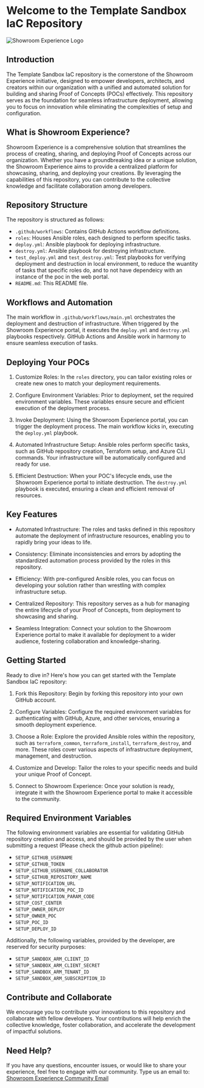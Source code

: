 Welcome to the Template Sandbox IaC Repository
==============================================

![Showroom Experience Logo](https://chat.openai.com/link_to_logo_image)

Introduction
------------

The Template Sandbox IaC repository is the cornerstone of the Showroom Experience initiative, designed to empower developers, architects, and creators within our organization with a unified and automated solution for building and sharing Proof of Concepts (POCs) effectively. This repository serves as the foundation for seamless infrastructure deployment, allowing you to focus on innovation while eliminating the complexities of setup and configuration.

What is Showroom Experience?
----------------------------

Showroom Experience is a comprehensive solution that streamlines the process of creating, sharing, and deploying Proof of Concepts across our organization. Whether you have a groundbreaking idea or a unique solution, the Showroom Experience aims to provide a centralized platform for showcasing, sharing, and deploying your creations. By leveraging the capabilities of this repository, you can contribute to the collective knowledge and facilitate collaboration among developers.

Repository Structure
--------------------

The repository is structured as follows:

-   `.github/workflows`: Contains GitHub Actions workflow definitions.
-   `roles`: Houses Ansible roles, each designed to perform specific tasks.
-   `deploy.yml`: Ansible playbook for deploying infrastructure.
-   `destroy.yml`: Ansible playbook for destroying infrastructure.
-   `test_deploy.yml` and `test_destroy.yml`: Test playbooks for verifying deployment and destruction in local environment, to reduce the wuantity of tasks that specific roles do, and to not have dependeicy with an instance of the poc in the web portal.
-   `README.md`: This README file.

Workflows and Automation
------------------------

The main workflow in `.github/workflows/main.yml` orchestrates the deployment and destruction of infrastructure. When triggered by the Showroom Experience portal, it executes the `deploy.yml` and `destroy.yml` playbooks respectively. GitHub Actions and Ansible work in harmony to ensure seamless execution of tasks.


Deploying Your POCs
-------------------

1.  Customize Roles: In the `roles` directory, you can tailor existing roles or create new ones to match your deployment requirements.

2.  Configure Environment Variables: Prior to deployment, set the required environment variables. These variables ensure secure and efficient execution of the deployment process.

3.  Invoke Deployment: Using the Showroom Experience portal, you can trigger the deployment process. The main workflow kicks in, executing the `deploy.yml` playbook.

4.  Automated Infrastructure Setup: Ansible roles perform specific tasks, such as GitHub repository creation, Terraform setup, and Azure CLI commands. Your infrastructure will be automatically configured and ready for use.

5.  Efficient Destruction: When your POC's lifecycle ends, use the Showroom Experience portal to initiate destruction. The `destroy.yml` playbook is executed, ensuring a clean and efficient removal of resources.

Key Features
------------

-   Automated Infrastructure: The roles and tasks defined in this repository automate the deployment of infrastructure resources, enabling you to rapidly bring your ideas to life.

-   Consistency: Eliminate inconsistencies and errors by adopting the standardized automation process provided by the roles in this repository.

-   Efficiency: With pre-configured Ansible roles, you can focus on developing your solution rather than wrestling with complex infrastructure setup.

-   Centralized Repository: This repository serves as a hub for managing the entire lifecycle of your Proof of Concepts, from deployment to showcasing and sharing.

-   Seamless Integration: Connect your solution to the Showroom Experience portal to make it available for deployment to a wider audience, fostering collaboration and knowledge-sharing.

Getting Started
---------------

Ready to dive in? Here's how you can get started with the Template Sandbox IaC repository:

1.  Fork this Repository: Begin by forking this repository into your own GitHub account.

2.  Configure Variables: Configure the required environment variables for authenticating with GitHub, Azure, and other services, ensuring a smooth deployment experience.

3.  Choose a Role: Explore the provided Ansible roles within the repository, such as `terraform_common`, `terraform_install`, `terraform_destroy`, and more. These roles cover various aspects of infrastructure deployment, management, and destruction.

4.  Customize and Develop: Tailor the roles to your specific needs and build your unique Proof of Concept.

5.  Connect to Showroom Experience: Once your solution is ready, integrate it with the Showroom Experience portal to make it accessible to the community.


Required Environment Variables
------------------------------

The following environment variables are essential for validating GitHub repository creation and access, and should be provided by the user when submitting a request (Please check the github action pipeline):

-   `SETUP_GITHUB_USERNAME`
-   `SETUP_GITHUB_TOKEN`
-   `SETUP_GITHUB_USERNAME_COLLABORATOR`
-   `SETUP_GITHUB_REPOSITORY_NAME`
-   `SETUP_NOTIFICATION_URL`
-   `SETUP_NOTIFICATION_POC_ID`
-   `SETUP_NOTIFICATION_PARAM_CODE`
-   `SETUP_COST_CENTER`
-   `SETUP_OWNER_DEPLOY`
-   `SETUP_OWNER_POC`
-   `SETUP_POC_ID`
-   `SETUP_DEPLOY_ID`

Additionally, the following variables, provided by the developer, are reserved for security purposes:

-   `SETUP_SANDBOX_ARM_CLIENT_ID`
-   `SETUP_SANDBOX_ARM_CLIENT_SECRET`
-   `SETUP_SANDBOX_ARM_TENANT_ID`
-   `SETUP_SANDBOX_ARM_SUBSCRIPTION_ID`

Contribute and Collaborate
--------------------------

We encourage you to contribute your innovations to this repository and collaborate with fellow developers. Your contributions will help enrich the collective knowledge, foster collaboration, and accelerate the development of impactful solutions.

Need Help?
----------

If you have any questions, encounter issues, or would like to share your experience, feel free to engage with our community. Type us an email to: [Showroom Experience Community Email](jcorremo@emeal.nttdata.com)

